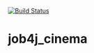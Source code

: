 [![Build Status](https://travis-ci.com/ainz713/job4j_dreamjob.svg?branch=master)](https://travis-ci.com/ainz713/job4j_dreamjob)
# job4j_cinema